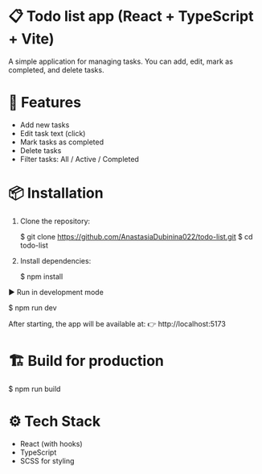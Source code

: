 # 📋 Todo list app (React + TypeScript + Vite)

A simple application for managing tasks.
You can add, edit, mark as completed, and delete tasks.

# 🚀 Features

- Add new tasks
- Edit task text (click)
- Mark tasks as completed
- Delete tasks
- Filter tasks: All / Active / Completed

# 📦 Installation

1. Clone the repository:

   $ git clone https://github.com/AnastasiaDubinina022/todo-list.git
   $ cd todo-list

2. Install dependencies:

   $ npm install

▶️ Run in development mode

   $ npm run dev

   After starting, the app will be available at:
   👉 http://localhost:5173

# 🏗 Build for production

   $ npm run build


# ⚙️ Tech Stack

- React (with hooks)
- TypeScript
- SCSS for styling





